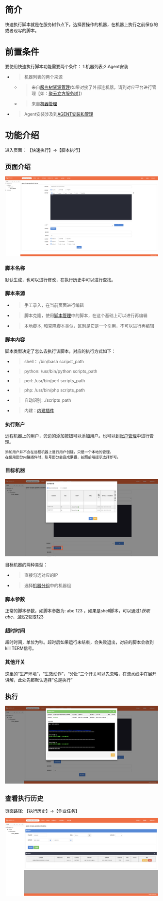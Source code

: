 # 简介

快速执行脚本就是在服务树节点下，选择要操作的机器，在机器上执行之前保存的或者现写的脚本。

# 前置条件

要使用快速执行脚本功能需要两个条件： 1.机器列表;2.Agent安装

* > 机器列表的两个来源
   * > 来自[服务树资源管理](/服务树资源管理/README.md)(如果对接了外部连机器，请到对应平台进行管理【如：[聚云立方服务树](https://console.polymericcloud.com/setting/settingGroup/setuptree)】)
   * > 来自[机器管理](/机器管理/README.md)

* > Agent安装涉及到[AGENT安装和管理](/AGENT安装和管理/README.md)

# 功能介绍

进入页面： 【快速执行】->【脚本执行】

## 页面介绍

![快速执行脚本空白页](/快速执行脚本/images/快速执行脚本空白页.png)

### 脚本名称

默认生成，也可以进行修改，在执行历史中可以进行查找。

### 脚本来源

* > 手工录入，在当前页面进行编辑
* > 脚本克隆，使用[脚本管理](/脚本管理/README.md)中的脚本，在这个基础上可以进行再编辑
* > 本地脚本, 和克隆脚本类似，区别是它是一个引用，不可以进行再编辑

### 脚本内容

脚本类型决定了怎么去执行该脚本，对应的执行方式如下：

  * > shell： /bin/bash scripst_path
  * > python: /usr/bin/python scripts_path 
  * > perl: /usr/bin/perl scripts_path
  * > php: /usr/bin/php scripts_path  
  * > 自动识别: ./scripts_path
  * > 内建：[内建插件](/内建插件/README.md)

### 执行账户

远程机器上的用户，旁边的添加按钮可以添加用户。也可以到[账户管理](/账户管理/README.md)中进行管理。

```
添加用户并不会在远程机器上进行用户创建，只是一个本地的管理。
在使用部分内建插件时，账号部分会变成票据，按照前端提示选择即可。
```

### 目标机器

![选择机器](/快速执行脚本/images/选择机器.png)

目标机器的两种类型：

* > 直接勾选对应的IP
* > 选择[机器分组](/机器分组/README.md)中的机器组

### 脚本参数

正常的脚本参数，如脚本参数为: abc 123 ，如果是shell脚本，可以通过$1 获取abc，通过$2获取123

### 超时时间

超时时间，单位为秒。超时后如果运行未结束，会失败退出，对应的脚本会收到kill TERM信号。

### 其他开关

这里的“生产环境”，“生效动作”，“分批”三个开关可以先忽略，在流水线中在展开讲解，此处先都默认选择“总是执行”

## 执行

![执行结果](/快速执行脚本/images/执行结果.png)

## 查看执行历史

页面路径: 【执行历史】->【作业任务】

![执行历史](/快速执行脚本/images/执行历史.png)